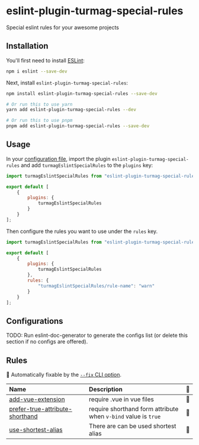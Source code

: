# eslint-plugin-turmag-special-rules

Special eslint rules for your awesome projects

## Installation

You'll first need to install [ESLint](https://eslint.org/):

```sh
npm i eslint --save-dev
```

Next, install `eslint-plugin-turmag-special-rules`:

```sh
npm install eslint-plugin-turmag-special-rules --save-dev

# Or run this to use yarn
yarn add eslint-plugin-turmag-special-rules --dev

# Or run this to use pnpm
pnpm add eslint-plugin-turmag-special-rules --save-dev
```

## Usage

In your [configuration file](https://eslint.org/docs/latest/use/configure/configuration-files#configuration-file), import the plugin `eslint-plugin-turmag-special-rules` and add `turmagEslintSpecialRules` to the `plugins` key:

```js
import turmagEslintSpecialRules from "eslint-plugin-turmag-special-rules";

export default [
    {
        plugins: {
            turmagEslintSpecialRules
        }
    }
];
```


Then configure the rules you want to use under the `rules` key.

```js
import turmagEslintSpecialRules from "eslint-plugin-turmag-special-rules";

export default [
    {
        plugins: {
            turmagEslintSpecialRules
        },
        rules: {
            "turmagEslintSpecialRules/rule-name": "warn"
        }
    }
];
```



## Configurations

<!-- begin auto-generated configs list -->
TODO: Run eslint-doc-generator to generate the configs list (or delete this section if no configs are offered).
<!-- end auto-generated configs list -->



## Rules

<!-- begin auto-generated rules list -->

🔧 Automatically fixable by the [`--fix` CLI option](https://eslint.org/docs/user-guide/command-line-interface#--fix).

| Name                                                                             | Description                                                    | 🔧 |
| :------------------------------------------------------------------------------- | :------------------------------------------------------------- | :- |
| [add-vue-extension](docs/rules/add-vue-extension.md)                             | require .vue in vue files                                      | 🔧 |
| [prefer-true-attribute-shorthand](docs/rules/prefer-true-attribute-shorthand.md) | require shorthand form attribute when `v-bind` value is `true` | 🔧 |
| [use-shortest-alias](docs/rules/use-shortest-alias.md)                           | There are can be used shortest alias                           | 🔧 |

<!-- end auto-generated rules list -->


